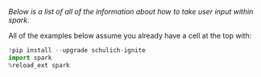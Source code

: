 *Below is a list of all of the information about how to take user input within spark.*

All of the examples below assume you already have a cell at the top with:

```python
!pip install --upgrade schulich-ignite
import spark
%reload_ext spark
```